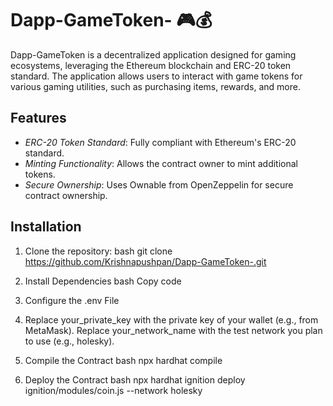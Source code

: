 # Dapp-GameToken- 🎮💰
Dapp-GameToken is a decentralized application designed for gaming ecosystems, leveraging the Ethereum blockchain and ERC-20 token standard. The application allows users to interact with game tokens for various gaming utilities, such as purchasing items, rewards, and more.

## Features
- *ERC-20 Token Standard*: Fully compliant with Ethereum's ERC-20 standard.
- *Minting Functionality*: Allows the contract owner to mint additional tokens.
- *Secure Ownership*: Uses Ownable from OpenZeppelin for secure contract ownership.

## Installation

1. Clone the repository:
   bash
   git clone https://github.com/Krishnapushpan/Dapp-GameToken-.git

2. Install Dependencies
   bash
   Copy code

3. Configure the .env File

4.  Replace your_private_key with the private key of your wallet (e.g., from MetaMask).
    Replace your_network_name with the test network you plan to use (e.g., holesky).

5. Compile the Contract
    bash
    npx hardhat compile

6. Deploy the Contract
   bash
   npx hardhat ignition deploy ignition/modules/coin.js --network holesky

